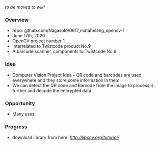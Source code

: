 *to be moved to wiki*

### Overview
- repo: github.com/Nagasolo/0617_matahelang_opencv-1
- June 17th, 2020
- OpenCV project number 1
- Interrelated to Twistcode product No.9
- A barcode scanner, components to Twistcode No.9

### Idea
- Computer Vision Project Idea – QR code and barcodes are used everywhere and they store some information in them. 
- We can detect the QR code and Barcode from the image to process it further and decode the encrypted data.

### Opportunity
- Many uses

### Progress
- download library from here: *http://libccv.org/tutorial/*